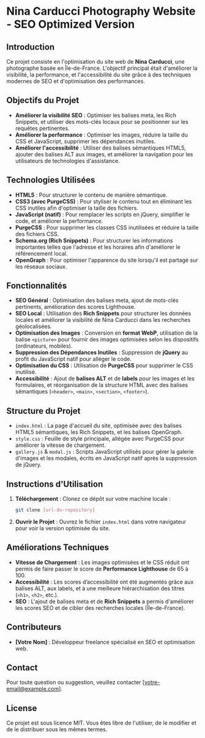 # Nina Carducci Photography Website - SEO Optimized Version

## Introduction
Ce projet consiste en l'optimisation du site web de **Nina Carducci**, une photographe basée en Île-de-France. L'objectif principal était d'améliorer la visibilité, la performance, et l'accessibilité du site grâce à des techniques modernes de SEO et d'optimisation des performances.

## Objectifs du Projet
- **Améliorer la visibilité SEO** : Optimiser les balises meta, les Rich Snippets, et utiliser des mots-clés locaux pour se positionner sur les requêtes pertinentes.
- **Améliorer la performance** : Optimiser les images, réduire la taille du CSS et JavaScript, supprimer les dépendances inutiles.
- **Améliorer l'accessibilité** : Utiliser des balises sémantiques HTML5, ajouter des balises ALT aux images, et améliorer la navigation pour les utilisateurs de technologies d'assistance.

## Technologies Utilisées
- **HTML5** : Pour structurer le contenu de manière sémantique.
- **CSS3 (avec PurgeCSS)** : Pour styliser le contenu tout en éliminant les CSS inutiles afin d'optimiser la taille des fichiers.
- **JavaScript (natif)** : Pour remplacer les scripts en jQuery, simplifier le code, et améliorer la performance.
- **PurgeCSS** : Pour supprimer les classes CSS inutilisées et réduire la taille des fichiers CSS.
- **Schema.org (Rich Snippets)** : Pour structurer les informations importantes telles que l'adresse et les horaires afin d'améliorer le référencement local.
- **OpenGraph** : Pour optimiser l'apparence du site lorsqu'il est partagé sur les réseaux sociaux.

## Fonctionnalités
- **SEO Général** : Optimisation des balises meta, ajout de mots-clés pertinents, amélioration des scores Lighthouse.
- **SEO Local** : Utilisation des **Rich Snippets** pour structurer les données locales et améliorer la visibilité de Nina Carducci dans les recherches géolocalisées.
- **Optimisation des Images** : Conversion en **format WebP**, utilisation de la balise `<picture>` pour fournir des images optimisées selon les dispositifs (ordinateurs, mobiles).
- **Suppression des Dépendances Inutiles** : Suppression de **jQuery** au profit du JavaScript natif pour alléger le code.
- **Optimisation du CSS** : Utilisation de **PurgeCSS** pour supprimer le CSS inutilisé.
- **Accessibilité** : Ajout de **balises ALT** et de **labels** pour les images et les formulaires, et réorganisation de la structure HTML avec des balises sémantiques (`<header>`, `<main>`, `<section>`, `<footer>`).

## Structure du Projet
- `index.html` : La page d'accueil du site, optimisée avec des balises HTML5 sémantiques, les Rich Snippets, et les balises OpenGraph.
- `style.css` : Feuille de style principale, allégée avec PurgeCSS pour améliorer la vitesse de chargement.
- `gallery.js` & `modal.js` : Scripts JavaScript utilisés pour gérer la galerie d'images et les modales, écrits en JavaScript natif après la suppression de jQuery.

## Instructions d'Utilisation
1. **Téléchargement** : Clonez ce dépôt sur votre machine locale :
   ```sh
   git clone [url-du-repository]
   ```
2. **Ouvrir le Projet** : Ouvrez le fichier `index.html` dans votre navigateur pour voir la version optimisée du site.

## Améliorations Techniques
- **Vitesse de Chargement** : Les images optimisées et le CSS réduit ont permis de faire passer le score de **Performance Lighthouse** de 65 à 100.
- **Accessibilité** : Les scores d’accessibilité ont été augmentés grâce aux balises ALT, aux labels, et à une meilleure hiérarchisation des titres (`<h1>`, `<h2>`, etc.).
- **SEO** : L'ajout de balises meta et de **Rich Snippets** a permis d'améliorer les scores SEO et de cibler des recherches locales (Île-de-France).

## Contributeurs
- **[Votre Nom]** : Développeur freelance spécialisé en SEO et optimisation web.

## Contact
Pour toute question ou suggestion, veuillez contacter [votre-email@example.com].

## License
Ce projet est sous licence MIT. Vous êtes libre de l'utiliser, de le modifier et de le distribuer sous les mêmes termes.